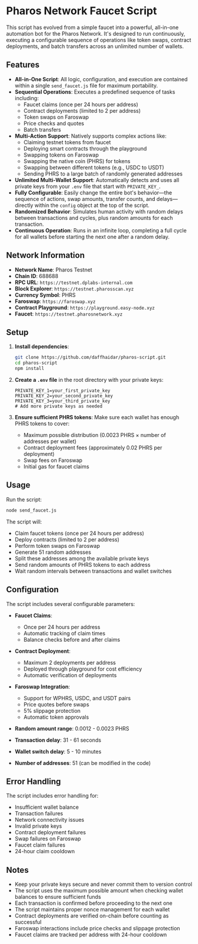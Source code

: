 # Pharos Network Faucet Script

This script has evolved from a simple faucet into a powerful, all-in-one automation bot for the Pharos Network. It's designed to run continuously, executing a configurable sequence of operations like token swaps, contract deployments, and batch transfers across an unlimited number of wallets.

## Features

- **All-in-One Script**: All logic, configuration, and execution are contained within a single `send_faucet.js` file for maximum portability.
- **Sequential Operations**: Executes a predefined sequence of tasks including:
  - Faucet claims (once per 24 hours per address)
  - Contract deployments (limited to 2 per address)
  - Token swaps on Faroswap
  - Price checks and quotes
  - Batch transfers
- **Multi-Action Support**: Natively supports complex actions like:
  - Claiming testnet tokens from faucet
  - Deploying smart contracts through the playground
  - Swapping tokens on Faroswap
  - Swapping the native coin (PHRS) for tokens
  - Swapping between different tokens (e.g., USDC to USDT)
  - Sending PHRS to a large batch of randomly generated addresses
- **Unlimited Multi-Wallet Support**: Automatically detects and uses all private keys from your `.env` file that start with `PRIVATE_KEY_`.
- **Fully Configurable**: Easily change the entire bot's behavior—the sequence of actions, swap amounts, transfer counts, and delays—directly within the `config` object at the top of the script.
- **Randomized Behavior**: Simulates human activity with random delays between transactions and cycles, plus random amounts for each transaction.
- **Continuous Operation**: Runs in an infinite loop, completing a full cycle for all wallets before starting the next one after a random delay.

## Network Information

- **Network Name**: Pharos Testnet
- **Chain ID**: 688688
- **RPC URL**: `https://testnet.dplabs-internal.com`
- **Block Explorer**: `https://testnet.pharosscan.xyz`
- **Currency Symbol**: PHRS
- **Faroswap**: `https://faroswap.xyz`
- **Contract Playground**: `https://playground.easy-node.xyz`
- **Faucet**: `https://testnet.pharosnetwork.xyz`

## Setup

1. **Install dependencies**:
    ```bash
    git clone https://github.com/daffhaidar/pharos-script.git
    cd pharos-script
    npm install
    ```

2. **Create a `.env` file** in the root directory with your private keys:
    ```env
    PRIVATE_KEY_1=your_first_private_key
    PRIVATE_KEY_2=your_second_private_key
    PRIVATE_KEY_3=your_third_private_key
    # Add more private keys as needed
    ```

3. **Ensure sufficient PHRS tokens**: Make sure each wallet has enough PHRS tokens to cover:
    - Maximum possible distribution (0.0023 PHRS × number of addresses per wallet)
    - Contract deployment fees (approximately 0.02 PHRS per deployment)
    - Swap fees on Faroswap
    - Initial gas for faucet claims

## Usage

Run the script:
```bash
node send_faucet.js
```

The script will:
- Claim faucet tokens (once per 24 hours per address)
- Deploy contracts (limited to 2 per address)
- Perform token swaps on Faroswap
- Generate 51 random addresses
- Split these addresses among the available private keys
- Send random amounts of PHRS tokens to each address
- Wait random intervals between transactions and wallet switches

## Configuration

The script includes several configurable parameters:
- **Faucet Claims**:
  - Once per 24 hours per address
  - Automatic tracking of claim times
  - Balance checks before and after claims

- **Contract Deployment**:
  - Maximum 2 deployments per address
  - Deployed through playground for cost efficiency
  - Automatic verification of deployments

- **Faroswap Integration**:
  - Support for WPHRS, USDC, and USDT pairs
  - Price quotes before swaps
  - 5% slippage protection
  - Automatic token approvals

- **Random amount range**: 0.0012 - 0.0023 PHRS
- **Transaction delay**: 31 - 61 seconds
- **Wallet switch delay**: 5 - 10 minutes
- **Number of addresses**: 51 (can be modified in the code)

## Error Handling

The script includes error handling for:
- Insufficient wallet balance
- Transaction failures
- Network connectivity issues
- Invalid private keys
- Contract deployment failures
- Swap failures on Faroswap
- Faucet claim failures
- 24-hour claim cooldown

## Notes

- Keep your private keys secure and never commit them to version control
- The script uses the maximum possible amount when checking wallet balances to ensure sufficient funds
- Each transaction is confirmed before proceeding to the next one
- The script maintains proper nonce management for each wallet
- Contract deployments are verified on-chain before counting as successful
- Faroswap interactions include price checks and slippage protection
- Faucet claims are tracked per address with 24-hour cooldown
